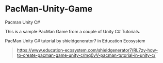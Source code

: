 # PacMan-Unity-Game
Pacman Unity C#

This is a sample PacMan Game from a couple of Unity C# Tutorials. 

PacMan Unity C# tutorial by shieldgenerator7 in Education Ecosystem
  > https://www.education-ecosystem.com/shieldgenerator7/RL7zy-how-to-create-pacman-game-unity-c/mq0vV-pacman-tutorial-in-unity-c/


